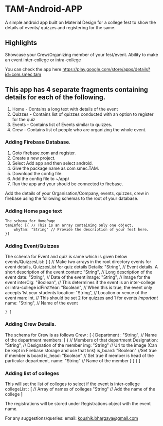 # TAM-Android-APP
A simple android app built on Material Design for a college fest to show the details of events/ quizzes and registering for the same.

## Highlights
Showcase your Crew/Organizing member of your fest/event.
Ability to make an event inter-college or intra-college

You can check the app here
https://play.google.com/store/apps/details?id=com.smec.tam

## This app has 4 separate fragments containing details for each of the following.
1. Home - Contains a long text with details of the event
2. Quizzes - Contains list of quizzes conducted with an option to register for the quiz
3. Events - Contains list of Events similar to quizzes.
4. Crew - Contains list of people who are organizing the whole event.


### Adding Firebase Database.
1. Goto firebase.com and register.
2. Create a new project.
3. Select Add app and then select android.
4. Give the package name as com.smec.TAM.
5. Download the config file.
6. Add the config file to ~/app/
7. Run the app and your should be connected to firebase.

Add the details of your Organisation/Company, events, quizzes, crew in firebase using the following schemas to the root of your database.

### Adding Home page text
    The schema for HomePage
    tamInfo: [{ // This is an array containing only one object.
        whyTam: "String" // Provide the description of your fest here.
    }]

### Adding Event/Quizzes
The schema for Event and quiz is same which is given below
    events/QuizzesList: [ { // Make two arrays in the root directory events for event details, QuizzesList for quiz details
        Details: "String", // Event details. A short description of the event
        content: "String", // Long description of the event
        date: "String", // Date of the event
        image: "String", // Image for the event
        interClg: "Boolean", // This determines if the event is an inter-college or intra-college
        idFirstYear: "Boolean", // When this is true, the event only accepts 1st year students
        location: "String", // Location or venue of the event
        man: int, // This should be set 2 for quizzes and 1 for events *important*
        name: "String", // Name of the event

    } ]

### Adding Crew Details.
The schema for Crew is as follows
    Crew : [ {
        Department : "String", // Name of the department
        members: [ { // Members of that department
            Designation: "String", // Designation of the member
            img: "String" // Url to the image (Can be kept in Firebase storage and use that link)
            is_board: "Boolean" //Set true if member is board
            is_head: "Boolean" // Set true if member is head of the particular department.
            name: "String" // Name of the member
        } ]
    } ]

### Adding list of colleges
This will set the list of colleges to select if the event is inter-college
    collegeList : [ // Array of names of colleges
        "String" // Add the name of the college
    ]

The registrations will be stored under Registrations object with the event name.

For any suggestions/queries:
email: koushik.bhargava@gmail.com